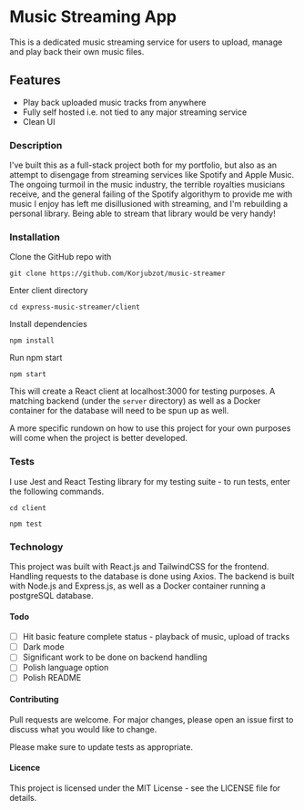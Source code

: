 # Music Streaming App

This is a dedicated music streaming service for users to upload, manage and play back their own music files.

## Features

- Play back uploaded music tracks from anywhere
- Fully self hosted i.e. not tied to any major streaming service
- Clean UI

### Description

I've built this as a full-stack project both for my portfolio, but also as an attempt to disengage from streaming services like Spotify and Apple Music. The ongoing turmoil in the music industry, the terrible royalties musicians receive, and the general failing of the Spotify algorithym to provide me with music I enjoy has left me disillusioned with streaming, and I'm rebuilding a personal library. Being able to stream that library would be very handy!

### Installation

Clone the GitHub repo with

```
git clone https://github.com/Korjubzot/music-streamer
```

Enter client directory

```
cd express-music-streamer/client
```

Install dependencies

```
npm install
```

Run npm start

```
npm start
```

This will create a React client at localhost:3000 for testing purposes. A matching backend (under the `server` directory) as well as a Docker container for the database will need to be spun up as well.

A more specific rundown on how to use this project for your own purposes will come when the project is better developed.

### Tests

I use Jest and React Testing library for my testing suite - to run tests, enter the following commands.

```
cd client
```

```
npm test
```

### Technology

This project was built with React.js and TailwindCSS for the frontend. Handling requests to the database is done using Axios. The backend is built with Node.js and Express.js, as well as a Docker container running a postgreSQL database.

#### Todo

- [ ] Hit basic feature complete status - playback of music, upload of tracks
- [ ] Dark mode
- [ ] Significant work to be done on backend handling
- [ ] Polish language option
- [ ] Polish README

#### Contributing

Pull requests are welcome. For major changes, please open an issue first to discuss what you would like to change.

Please make sure to update tests as appropriate.

#### Licence

This project is licensed under the MIT License - see the LICENSE file for details.
